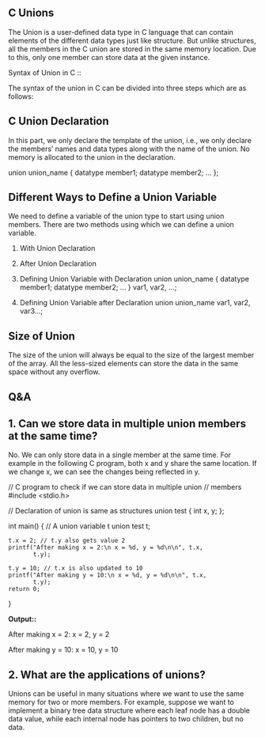 C Unions
--------------

The Union is a user-defined data type in C language that can contain elements of the different data types just like structure. But unlike structures, all the members in the C union are stored in the same memory location. Due to this, only one member can store data at the given instance.

Syntax of Union in C ::

The syntax of the union in C can be divided into three steps which are as follows:

C Union Declaration
-----------------------
In this part, we only declare the template of the union, i.e., we only declare the members’ names and data types along with the name of the union. No memory is allocated to the union in the declaration.

union union_name {
    datatype member1;
    datatype member2;
    ...
};

Different Ways to Define a Union Variable
----------------------------------------------
We need to define a variable of the union type to start using union members. There are two methods using which we can define a union variable.

1. With Union Declaration
2. After Union Declaration

1. Defining Union Variable with Declaration
union union_name {
    datatype member1;
    datatype member2;
    ...
} var1, var2, ...;
2. Defining Union Variable after Declaration
union union_name var1, var2, var3...;


Size of Union
--------------------------
The size of the union will always be equal to the size of the largest member of the array. All the less-sized elements can store the data in the same space without any overflow.


Q&A
--------

**1. Can we store data in multiple union members at the same time?**
--------------------------------------------------------------
No. We can only store data in a single member at the same time. For example in the following C program, both x and y share the same location. If we change x, we can see the changes being reflected in y. 


// C program to check if we can store data in multiple union
// members
#include <stdio.h>
 
// Declaration of union is same as structures
union test {
    int x, y;
};
 
int main()
{
    // A union variable t
    union test t;
 
    t.x = 2; // t.y also gets value 2
    printf("After making x = 2:\n x = %d, y = %d\n\n", t.x,
           t.y);
 
    t.y = 10; // t.x is also updated to 10
    printf("After making y = 10:\n x = %d, y = %d\n\n", t.x,
           t.y);
    return 0;
}

**Output::**

After making x = 2:
 x = 2, y = 2

After making y = 10:
 x = 10, y = 10


**2. What are the applications of unions?**
-----------------------------------------
Unions can be useful in many situations where we want to use the same memory for two or more members. For example, suppose we want to implement a binary tree data structure where each leaf node has a double data value, while each internal node has pointers to two children, but no data.
